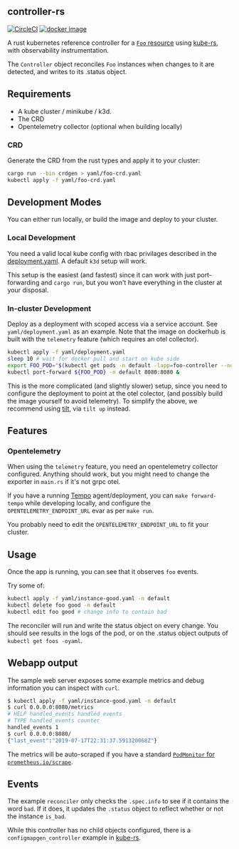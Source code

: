 ## controller-rs
[![CircleCI](https://circleci.com/gh/kube-rs/controller-rs/tree/master.svg?style=shield)](https://circleci.com/gh/kube-rs/controller-rs/tree/master)
[![docker image](https://img.shields.io/docker/pulls/clux/controller.svg)](
https://hub.docker.com/r/clux/controller/tags/)

A rust kubernetes reference controller for a [`Foo` resource](https://github.com/kube-rs/controller-rs/blob/master/yaml/foo-crd.yaml) using [kube-rs](https://github.com/kube-rs/kube-rs/), with observability instrumentation.

The `Controller` object reconciles `Foo` instances when changes to it are detected, and writes to its .status object.

## Requirements
- A kube cluster / minikube / k3d.
- The CRD
- Opentelemetry collector (optional when building locally)

### CRD
Generate the CRD from the rust types and apply it to your cluster:

```sh
cargo run --bin crdgen > yaml/foo-crd.yaml
kubectl apply -f yaml/foo-crd.yaml
```

## Development Modes
You can either run locally, or build the image and deploy to your cluster.

### Local Development
You need a valid local kube config with rbac privilages described in the [deployment.yaml](./yaml/deployment.yaml). A default `k3d` setup will work.

This setup is the easiest (and fastest) since it can work with just port-forwarding and `cargo run`, but you won't have everything in the cluster at your disposal.

### In-cluster Development
Deploy as a deployment with scoped access via a service account. See `yaml/deployment.yaml` as an example. Note that the image on dockerhub is built with the `telemetry` feature (which requires an otel collector).

```sh
kubectl apply -f yaml/deployment.yaml
sleep 10 # wait for docker pull and start on kube side
export FOO_POD="$(kubectl get pods -n default -lapp=foo-controller --no-headers | awk '{print $1}')"
kubectl port-forward ${FOO_POD} -n default 8080:8080 &
```

This is the more complicated (and slightly slower) setup, since you need to configure the deployment to point at the otel colector, (and possibly build the image yourself to avoid telemetry). To simplify the above, we recommend using [tilt](https://tilt.dev/), via `tilt up` instead.

## Features
### Opentelemetry
When using the `telemetry` feature, you need an opentelemetry collector configured. Anything should work, but you might need to change the exporter in `main.rs` if it's not grpc otel.

If you have a running [Tempo](https://grafana.com/oss/tempo/) agent/deployment, you can `make forward-tempo` while developing locally, and configure the `OPENTELEMETRY_ENDPOINT_URL` evar as per `make run`.

You probably need to edit the `OPENTELEMETRY_ENDPOINT_URL` to fit your cluster.

## Usage
Once the app is running, you can see that it observes `foo` events.

Try some of:

```sh
kubectl apply -f yaml/instance-good.yaml -n default
kubectl delete foo good -n default
kubectl edit foo good # change info to contain bad
```

The reconciler will run and write the status object on every change. You should see results in the logs of the pod, or on the .status object outputs of `kubectl get foos -oyaml`.

## Webapp output
The sample web server exposes some example metrics and debug information you can inspect with `curl`.

```sh
$ kubectl apply -f yaml/instance-good.yaml -n default
$ curl 0.0.0.0:8080/metrics
# HELP handled_events handled events
# TYPE handled_events counter
handled_events 1
$ curl 0.0.0.0:8080/
{"last_event":"2019-07-17T22:31:37.591320068Z"}
```

The metrics will be auto-scraped if you have a standard [`PodMonitor` for `prometheus.io/scrape`](https://github.com/prometheus-community/helm-charts/blob/b69e89e73326e8b504102a75d668dc4351fcdb78/charts/prometheus/values.yaml#L1608-L1650).

## Events
The example `reconciler` only checks the `.spec.info` to see if it contains the word `bad`. If it does, it updates the `.status` object to reflect whether or not the instance `is_bad`.

While this controller has no child objects configured, there is a `configmapgen_controller` example in [kube-rs](https://github.com/kube-rs/kube-rs/).
